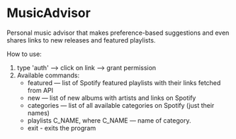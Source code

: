 # MusicAdvisor
Personal music advisor that makes preference-based suggestions and even shares links to new releases and featured playlists.

How to use:
1. type 'auth' --> click on link --> grant permission
2. Available commands:
   - featured — list of Spotify featured playlists with their links fetched from API
   - new — list of new albums with artists and links on Spotify
   - categories — list of all available categories on Spotify (just their names)
   - playlists C_NAME, where C_NAME — name of category.
   - exit - exits the program
